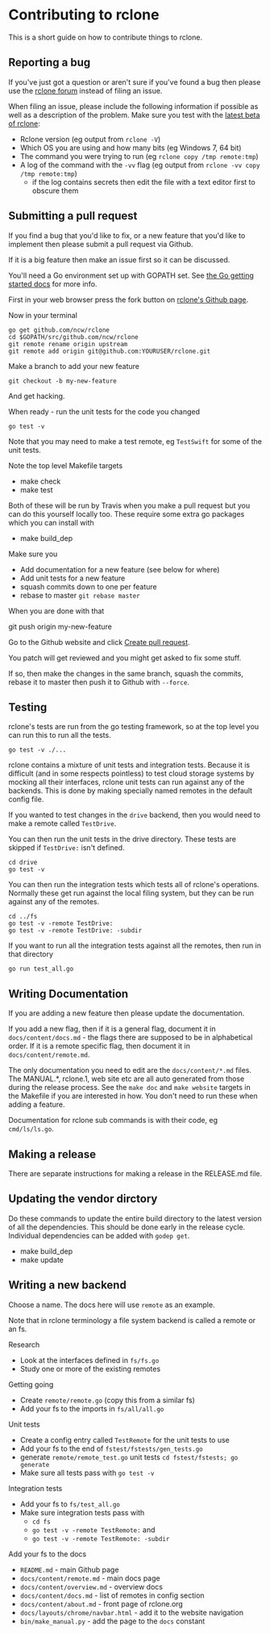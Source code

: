# Contributing to rclone #

This is a short guide on how to contribute things to rclone.

## Reporting a bug ##

If you've just got a question or aren't sure if you've found a bug
then please use the [rclone forum](https://forum.rclone.org/) instead
of filing an issue.

When filing an issue, please include the following information if
possible as well as a description of the problem.  Make sure you test
with the [latest beta of rclone](https://beta.rclone.org/):

  * Rclone version (eg output from `rclone -V`)
  * Which OS you are using and how many bits (eg Windows 7, 64 bit)
  * The command you were trying to run (eg `rclone copy /tmp remote:tmp`)
  * A log of the command with the `-vv` flag (eg output from `rclone -vv copy /tmp remote:tmp`)
    * if the log contains secrets then edit the file with a text editor first to obscure them

## Submitting a pull request ##

If you find a bug that you'd like to fix, or a new feature that you'd
like to implement then please submit a pull request via Github.

If it is a big feature then make an issue first so it can be discussed.

You'll need a Go environment set up with GOPATH set.  See [the Go
getting started docs](https://golang.org/doc/install) for more info.

First in your web browser press the fork button on [rclone's Github
page](https://github.com/ncw/rclone).

Now in your terminal

    go get github.com/ncw/rclone
    cd $GOPATH/src/github.com/ncw/rclone
    git remote rename origin upstream
    git remote add origin git@github.com:YOURUSER/rclone.git

Make a branch to add your new feature

    git checkout -b my-new-feature

And get hacking.

When ready - run the unit tests for the code you changed

    go test -v

Note that you may need to make a test remote, eg `TestSwift` for some
of the unit tests.

Note the top level Makefile targets

  * make check
  * make test

Both of these will be run by Travis when you make a pull request but
you can do this yourself locally too.  These require some extra go
packages which you can install with

  * make build_dep

Make sure you

  * Add documentation for a new feature (see below for where)
  * Add unit tests for a new feature
  * squash commits down to one per feature
  * rebase to master `git rebase master`

When you are done with that

  git push origin my-new-feature

Go to the Github website and click [Create pull
request](https://help.github.com/articles/creating-a-pull-request/).

You patch will get reviewed and you might get asked to fix some stuff.

If so, then make the changes in the same branch, squash the commits,
rebase it to master then push it to Github with `--force`.

## Testing ##

rclone's tests are run from the go testing framework, so at the top
level you can run this to run all the tests.

    go test -v ./...
    
rclone contains a mixture of unit tests and integration tests.
Because it is difficult (and in some respects pointless) to test cloud
storage systems by mocking all their interfaces, rclone unit tests can
run against any of the backends.  This is done by making specially
named remotes in the default config file.

If you wanted to test changes in the `drive` backend, then you would
need to make a remote called `TestDrive`.

You can then run the unit tests in the drive directory.  These tests
are skipped if `TestDrive:` isn't defined.

    cd drive
    go test -v

You can then run the integration tests which tests all of rclone's
operations.  Normally these get run against the local filing system,
but they can be run against any of the remotes.

    cd ../fs
    go test -v -remote TestDrive:
    go test -v -remote TestDrive: -subdir

If you want to run all the integration tests against all the remotes,
then run in that directory

    go run test_all.go

## Writing Documentation ##

If you are adding a new feature then please update the documentation.

If you add a new flag, then if it is a general flag, document it in
`docs/content/docs.md` - the flags there are supposed to be in
alphabetical order.  If it is a remote specific flag, then document it
in `docs/content/remote.md`.

The only documentation you need to edit are the `docs/content/*.md`
files.  The MANUAL.*, rclone.1, web site etc are all auto generated
from those during the release process.  See the `make doc` and `make
website` targets in the Makefile if you are interested in how.  You
don't need to run these when adding a feature.

Documentation for rclone sub commands is with their code, eg
`cmd/ls/ls.go`.

## Making a release ##

There are separate instructions for making a release in the RELEASE.md
file.

## Updating the vendor dirctory ##

Do these commands to update the entire build directory to the latest
version of all the dependencies.  This should be done early in the
release cycle.  Individual dependencies can be added with `godep get`.

  * make build_dep
  * make update
  
## Writing a new backend ##

Choose a name.  The docs here will use `remote` as an example.

Note that in rclone terminology a file system backend is called a
remote or an fs.

Research

  * Look at the interfaces defined in `fs/fs.go`
  * Study one or more of the existing remotes

Getting going

  * Create `remote/remote.go` (copy this from a similar fs)
  * Add your fs to the imports in `fs/all/all.go`

Unit tests

  * Create a config entry called `TestRemote` for the unit tests to use
  * Add your fs to the end of `fstest/fstests/gen_tests.go`
  * generate `remote/remote_test.go` unit tests `cd fstest/fstests; go generate`
  * Make sure all tests pass with `go test -v`

Integration tests

  * Add your fs to `fs/test_all.go`
  * Make sure integration tests pass with
      * `cd fs`
      * `go test -v -remote TestRemote:` and
      * `go test -v -remote TestRemote: -subdir`

Add your fs to the docs

  * `README.md` - main Github page
  * `docs/content/remote.md` - main docs page
  * `docs/content/overview.md` - overview docs
  * `docs/content/docs.md` - list of remotes in config section
  * `docs/content/about.md` - front page of rclone.org
  * `docs/layouts/chrome/navbar.html` - add it to the website navigation
  * `bin/make_manual.py` - add the page to the `docs` constant
